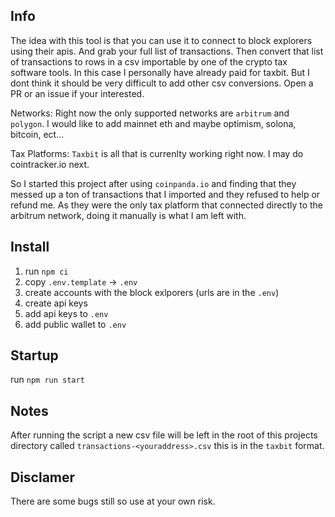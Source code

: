 ## Info

The idea with this tool is that you can use it to connect to block explorers using their apis. And grab your full list of transactions. Then convert that list of transactions to rows in a csv importable by one of the crypto tax software tools. In this case I personally have already paid for taxbit. But I dont think it should be very difficult to add other csv conversions. Open a PR or an issue if your interested.

Networks: Right now the only supported networks are `arbitrum` and `polygon`. I would like to add mainnet eth and maybe optimism, solona, bitcoin, ect...

Tax Platforms: `Taxbit` is all that is currenlty working right now. I may do cointracker.io next.

So I started this project after using `coinpanda.io` and finding that they messed up a ton of transactions that I imported and they refused to help or refund me. As they were the only tax platform that connected directly to the arbitrum network, doing it manually is what I am left with. 

## Install

1. run `npm ci`
2. copy `.env.template` -> `.env`
3. create accounts with the block exlporers (urls are in the `.env`)
4. create api keys
5. add api keys to `.env`
6. add public wallet to `.env`

## Startup

run `npm run start`


## Notes

After running the script a new csv file will be left in the root of this projects directory called `transactions-<youraddress>.csv` this is in the `taxbit` format.

## Disclamer

There are some bugs still so use at your own risk.